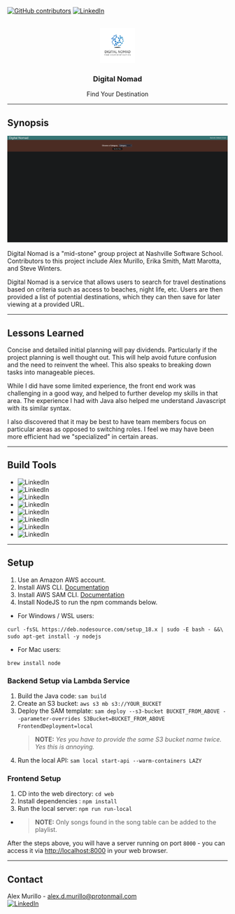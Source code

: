 <a href="https://github.com/emergency22/Digital-Nomad/graphs/contributors"><img alt="GitHub contributors" src="https://img.shields.io/badge/-Contributors-orange"></a>
<a href="https://www.linkedin.com/in/alexdmurillo/"><img alt="LinkedIn" src="https://img.shields.io/badge/-LinkedIn-brightgreen"></a>

<!-- PROJECT LOGO -->
<br />
<div align="center">
    <img src="resources/images/logo.PNG" alt="Logo" width="80" height="80">

<h3 align="center">Digital Nomad</h3>

  <p align="center">
    Find Your Destination
    <br />
  </p>
</div>

___

## Synopsis

<img src="resources/images/frontpage.PNG">

Digital Nomad is a "mid-stone" group project at Nashville Software School. Contributors to this project include Alex Murillo, Erika Smith, Matt Marotta, and Steve Winters.

Digital Nomad is a service that allows users to search for travel destinations based on criteria such as access to beaches, night life, etc. Users are then provided a list of potential destinations, which they can then save for later viewing at a provided URL.

---

## Lessons Learned

Concise and detailed initial planning will pay dividends. Particularly if the project planning is well thought out. This will help avoid future confusion and the need to reinvent the wheel. This also speaks to breaking down tasks into manageable pieces.

While I did have some limited experience, the front end work was challenging in a good way, and helped to further develop my skills in that area. The experience I had with Java also helped me understand Javascript with its similar syntax.

I also discovered that it may be best to have team members focus on particular areas as opposed to switching roles. I feel we may have been more efficient had we "specialized" in certain areas.

---

## Build Tools

* <img alt="LinkedIn" src="https://img.shields.io/badge/-Java-red"></a>
* <img alt="LinkedIn" src="https://img.shields.io/badge/-Javascript-orange"></a>
* <img alt="LinkedIn" src="https://img.shields.io/badge/-HTML-blue"></a>
* <img alt="LinkedIn" src="https://img.shields.io/badge/-CSS-green"></a>
* <img alt="LinkedIn" src="https://img.shields.io/badge/-Docker-9cf"></a>
* <img alt="LinkedIn" src="https://img.shields.io/badge/-AWS%20DynamoDB-ff69b4"></a> 
* <img alt="LinkedIn" src="https://img.shields.io/badge/-AWS%20CloudFront-yellowgreen"></a>
* <img alt="LinkedIn" src="https://img.shields.io/badge/-AWS%20CloudFormation-purple"></a>

---

## Setup

1. Use an Amazon AWS account.
2. Install AWS CLI. [Documentation](https://docs.aws.amazon.com/cli/latest/userguide/getting-started-install.html)
3. Install AWS SAM CLI. [Documentation](https://docs.aws.amazon.com/serverless-application-model/latest/developerguide/install-sam-cli.html)
4. Install NodeJS to run the npm commands below.

- For Windows / WSL users:
```shell
curl -fsSL https://deb.nodesource.com/setup_18.x | sudo -E bash - &&\
sudo apt-get install -y nodejs
```
- For Mac users:
```shell
brew install node
```

### Backend Setup via Lambda Service
1. Build the Java code: `sam build`
2. Create an S3 bucket: `aws s3 mb s3://YOUR_BUCKET`
3. Deploy the SAM template: `sam deploy --s3-bucket BUCKET_FROM_ABOVE --parameter-overrides S3Bucket=BUCKET_FROM_ABOVE FrontendDeployment=local`
   > **NOTE:** _Yes you have to provide the same S3 bucket name twice. Yes this is annoying._
4. Run the local API: `sam local start-api --warm-containers LAZY`


### Frontend Setup
1. CD into the web directory: `cd web`
2. Install dependencies : `npm install`
3. Run the local server: `npm run run-local` 
- > **NOTE:** Only songs found in the song table can be added to the playlist.
  
After the steps above, you will have a server running on port `8000` - you can access it via [http://localhost:8000](http://localhost:8000) in your web browser.

---

## Contact

Alex Murillo - alex.d.murillo@protonmail.com
<br>
<a href="https://www.linkedin.com/in/alexdmurillo/"><img alt="LinkedIn" src="https://img.shields.io/badge/-LinkedIn-brightgreen"></a>



